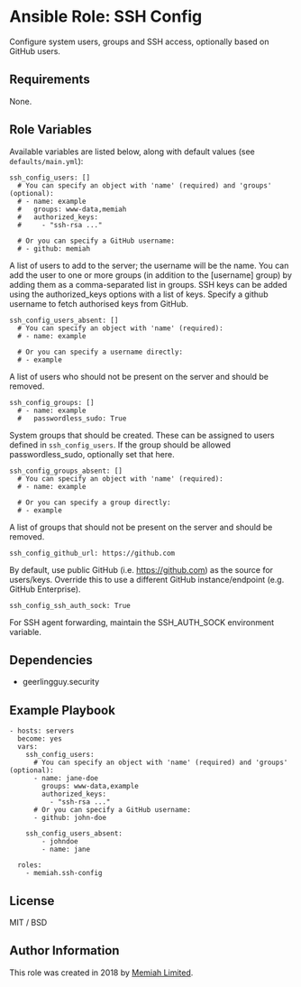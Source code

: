 Ansible Role: SSH Config
==================

Configure system users, groups and SSH access, optionally based on GitHub users.

Requirements
------------

None.

Role Variables
--------------

Available variables are listed below, along with default values (see `defaults/main.yml`):

    ssh_config_users: []
      # You can specify an object with 'name' (required) and 'groups' (optional):
      # - name: example
      #   groups: www-data,memiah
      #   authorized_keys:
      #     - "ssh-rsa ..."
    
      # Or you can specify a GitHub username:
      # - github: memiah
      
A list of users to add to the server; the username will be the name. You can add the user to one or more groups (in 
addition to the [username] group) by adding them as a comma-separated list in groups. SSH keys can be 
added using the authorized_keys options with a list of keys. Specify a github username to fetch authorised keys from
GitHub.

    ssh_config_users_absent: []
      # You can specify an object with 'name' (required):
      # - name: example
    
      # Or you can specify a username directly:
      # - example
      
A list of users who should not be present on the server and should be removed.

    ssh_config_groups: []
      # - name: example
      #   passwordless_sudo: True
      
System groups that should be created. These can be assigned to users defined in `ssh_config_users`. If the group should
be allowed passwordless_sudo, optionally set that here.

    ssh_config_groups_absent: []
      # You can specify an object with 'name' (required):
      # - name: example
    
      # Or you can specify a group directly:
      # - example

A list of groups that should not be present on the server and should be removed.

    ssh_config_github_url: https://github.com

By default, use public GitHub (i.e. https://github.com) as the source for users/keys. Override this to use a different 
GitHub instance/endpoint (e.g. GitHub Enterprise).

    ssh_config_ssh_auth_sock: True

For SSH agent forwarding, maintain the SSH_AUTH_SOCK environment variable.

Dependencies
------------

  - geerlingguy.security

Example Playbook
----------------

    - hosts: servers
      become: yes
      vars:
        ssh_config_users:
          # You can specify an object with 'name' (required) and 'groups' (optional):
          - name: jane-doe
            groups: www-data,example
            authorized_keys:
              - "ssh-rsa ..."
          # Or you can specify a GitHub username:
          - github: john-doe
          
        ssh_config_users_absent:
            - johndoe
            - name: jane
        
      roles:
        - memiah.ssh-config

License
-------

MIT / BSD

Author Information
------------------

This role was created in 2018 by [Memiah Limited](https://github.com/memiah).
